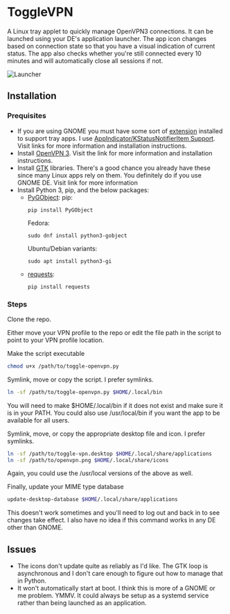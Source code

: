 # ToggleVPN
A Linux tray applet to quickly manage OpenVPN3 connections.  It can be launched using your DE's application launcher. The app icon changes based on connection state so that you have a visual indication of current status.  The app also checks whether you're still connected every 10 minutes and will automatically close all sessions if not.    

![Launcher](https://github.com/wescox/toggle_vpn/blob/master/screenshots/launcher.png)

## Installation

### Prequisites
 - If you are using GNOME you must have some sort of [extension](https://extensions.gnome.org/) installed to support tray apps.  I use [AppIndicator/KStatusNotifierItem Support](https://github.com/ubuntu/gnome-shell-extension-appindicator).  Visit links for more information and installation instructions. 
 - Install [OpenVPN 3](https://community.openvpn.net/openvpn/wiki/OpenVPN3Linux). Visit the link for more information and installation instructions.
 - Install [GTK](https://www.gtk.org/) libraries.  There's a good chance you already have these since many Linux apps rely on them.  You definitely do if you use GNOME DE. Visit link for more information
 - Install Python 3, pip, and the below packages:
    - [PyGObject](https://pypi.org/project/PyGObject/):
        pip:
        ```
        pip install PyGObject
        ```
        Fedora:
        ```
        sudo dnf install python3-gobject
        ```
        Ubuntu/Debian variants:
        ```
        sudo apt install python3-gi
        ```
    - [requests](https://pypi.org/project/requests/):
        ```
        pip install requests
        ```

### Steps
Clone the repo.

Either move your VPN profile to the repo or edit the file path in the script to point to your VPN profile location.

Make the script executable
```bash
chmod u+x /path/to/toggle-openvpn.py
```

Symlink, move or copy the script.  I prefer symlinks.
```bash
ln -sf /path/to/toggle-openvpn.py $HOME/.local/bin
```
You will need to make $HOME/.local/bin if it does not exist and make sure it is in your PATH.  You could also use /usr/local/bin if you want the app to be available for all users.

Symlink, move, or copy the appropriate desktop file and icon.  I prefer symlinks.
```bash
ln -sf /path/to/toggle-vpn.desktop $HOME/.local/share/applications
ln -sf /path/to/openvpn.png $HOME/.local/share/icons
```
Again, you could use the /usr/local versions of the above as well.

Finally, update your MIME type database
```bash
update-desktop-database $HOME/.local/share/applications
```
This doesn't work sometimes and you'll need to log out and back in to see changes take effect. I also have no idea if this command works in any DE other than GNOME.

## Issues

- The icons don't update quite as reliably as I'd like.  The GTK loop is asynchronous and I don't care enough to figure out how to manage that in Python.  
- It won't automatically start at boot.  I think this is more of a GNOME or me problem.  YMMV.  It could always be setup as a systemd service rather than being launched as an application.
